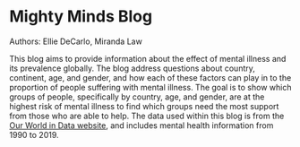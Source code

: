 # Mighty Minds Blog

Authors: Ellie DeCarlo, Miranda Law

This blog aims to provide information about the effect of mental illness and its prevalence globally. The blog address questions about country, continent, age, and gender, and how each of these factors can play in to the proportion of people suffering with mental illness. The goal is to show which groups of people, specifically by country, age, and gender, are at the highest risk of mental illness to find which groups need the most support from those who are able to help. The data used within this blog is from the [Our World in Data website](https://ourworldindata.org/), and includes mental health information from 1990 to 2019.
